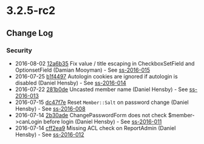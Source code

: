 # 3.2.5-rc2

<!--- Changes below this line will be automatically regenerated -->

## Change Log

### Security

 * 2016-08-02 [12a6b35](https://github.com/silverstripe/silverstripe-framework/commit/12a6b357e761f09d818fd0013eb2d85014de79a0) Fix value / title escaping in CheckboxSetField and OptionsetField (Damian Mooyman) - See [ss-2016-015](http://www.silverstripe.org/download/security-releases/ss-2016-015)
 * 2016-07-25 [b1f4497](https://github.com/silverstripe/silverstripe-framework/commit/b1f449762b5d11658b11d5036d5ae361a95fd61e) Autologin cookies are ignored if autologin is disabled (Daniel Hensby) - See [ss-2016-014](http://www.silverstripe.org/download/security-releases/ss-2016-014)
 * 2016-07-22 [281b0de](https://github.com/silverstripe/silverstripe-framework/commit/281b0de571fe0ae159ac47891c02acf2214fa619) Uncasted member name (Daniel Hensby) - See [ss-2016-013](http://www.silverstripe.org/download/security-releases/ss-2016-013)
 * 2016-07-15 [dc47f7e](https://github.com/silverstripe/silverstripe-framework/commit/dc47f7ec9adf67a3f31887467de5b110e8e5b285) Reset `Member::Salt` on password change (Daniel Hensby) - See [ss-2016-008](http://www.silverstripe.org/download/security-releases/ss-2016-008)
 * 2016-07-14 [2b30ade](https://github.com/silverstripe/silverstripe-framework/commit/2b30ade44d333a4da4d13b31ffa28d0a34597442) ChangePasswordForm does not check $member-&gt;canLogin before login (Daniel Hensby) - See [ss-2016-011](http://www.silverstripe.org/download/security-releases/ss-2016-011)
 * 2016-07-14 [cff2ea9](https://github.com/silverstripe-labs/silverstripe-reports/commit/cff2ea9a98f592d80083633aef6bd082480281d9) Missing ACL check on ReportAdmin (Daniel Hensby) - See [ss-2016-012](http://www.silverstripe.org/download/security-releases/ss-2016-012)
